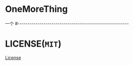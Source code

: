 # OneMoreThing
一个
#--------------------------------------------------------
# LICENSE(`MIT`)
[License](https://github.com/juvham/OneMoreThing/blob/master/LICENSE "MIT")
